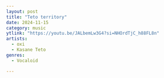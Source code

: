 ```yaml
---
layout: post
title: "Teto territory"
date: 2024-11-15
category: music
ytlink: "https://youtu.be/JALbemLw3G4?si=NHOrdTjC_h88FL8n"
artists: 
  - oxi
  - Kasane Teto
genres:
  - Vocaloid

---
```


